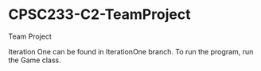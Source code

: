 # CPSC233-C2-TeamProject
Team Project

Iteration One can be found in IterationOne branch.
To run the program, run the Game class.
